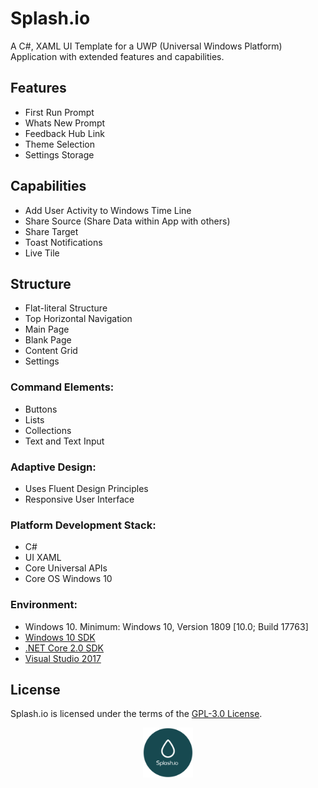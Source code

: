 # Splash.io

A C#, XAML UI Template for a UWP (Universal Windows Platform) Application with extended features and capabilities.

## Features
* First Run Prompt
* Whats New Prompt
* Feedback Hub Link
* Theme Selection
* Settings Storage

## Capabilities
* Add User Activity to Windows Time Line
* Share Source (Share Data within App with others)
* Share Target 
* Toast Notifications
* Live Tile

## Structure
* Flat-literal Structure
* Top Horizontal Navigation
* Main Page
* Blank Page
* Content Grid
* Settings

### Command Elements:
* Buttons
* Lists
* Collections
* Text and Text Input

### Adaptive Design:
* Uses Fluent Design Principles
* Responsive User Interface

### Platform Development Stack:
* C#
* UI XAML
* Core Universal APIs
* Core OS Windows 10

### Environment:
- Windows 10. Minimum: Windows 10, Version 1809 [10.0; Build 17763]
- [Windows 10 SDK](https://developer.microsoft.com/windows/downloads/windows-10-sdk)
- [.NET Core 2.0 SDK](https://www.microsoft.com/net/core)
- [Visual Studio 2017](https://visualstudio.microsoft.com/downloads/)

## License
Splash.io is licensed under the terms of the [GPL-3.0 License](/LICENSE). 

<p align="middle">
  <img width="80" height="80" src=icon.png>
</p>
